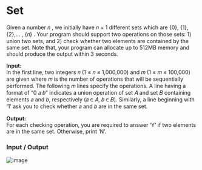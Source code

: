 # Set

Given a number 𝑛 , we initially have 𝑛 + 1 different sets which are {0}, {1}, {2},… , {𝑛} . Your
program should support two operations on those sets: 1) union two sets, and 2) check whether two
elements are contained by the same set. Note that, your program can allocate up to 512MB memory and should produce the output within 3 seconds.<br>

<b>Input:</b> <br>
In the first line, two integers 𝑛 (1 ≤ 𝑛 ≤ 1,000,000) and 𝑚 (1 ≤ 𝑚 ≤ 100,000) are given where 𝑚
is the number of operations that will be sequentially performed. The following 𝑚 lines specify the
operations. A line having a format of “0 𝑎 𝑏” indicates a union operation of set 𝐴 and set 𝐵 containing
elements 𝑎 and 𝑏, respectively (𝑎 ∈ 𝐴, 𝑏 ∈ 𝐵). Similarly, a line beginning with ‘1’ ask you to check
whether 𝑎 and 𝑏 are in the same set. <br>

<b>Output:</b> <br>
For each checking operation, you are required to answer ‘Y’ if two elements are in the same set.
Otherwise, print ‘N’. <br>

### Input / Output
![image](https://user-images.githubusercontent.com/81274632/214038647-76988b12-e50d-4e44-b247-d6bb061558fb.png)
